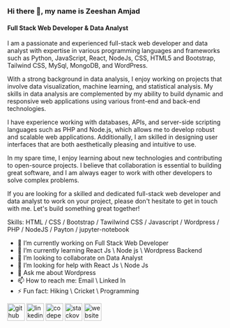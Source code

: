 ### Hi there 👋, my name is Zeeshan Amjad
#### Full Stack Web Developer & Data Analyst

I am a passionate and experienced full-stack web developer and data analyst with expertise in various programming languages and frameworks such as Python, JavaScript, React, NodeJs, CSS, HTML5 and Bootstrap, Tailwind CSS, MySql, MongoDB, and WordPress.

With a strong background in data analysis, I enjoy working on projects that involve data visualization, machine learning, and statistical analysis. My skills in data analysis are complemented by my ability to build dynamic and responsive web applications using various front-end and back-end technologies.

I have experience working with databases, APIs, and server-side scripting languages such as PHP and Node.js, which allows me to develop robust and scalable web applications. Additionally, I am skilled in designing user interfaces that are both aesthetically pleasing and intuitive to use.

In my spare time, I enjoy learning about new technologies and contributing to open-source projects. I believe that collaboration is essential to building great software, and I am always eager to work with other developers to solve complex problems.

If you are looking for a skilled and dedicated full-stack web developer and data analyst to work on your project, please don't hesitate to get in touch with me. Let's build something great together!


Skills: HTML / CSS / Bootstrap / Tawilwind CSS / Javascript / Wordpress / PHP / NodeJS / Payton / jupyter-notebook

- 🔭 I’m currently working on Full Stack Web Developer 
- 🌱 I’m currently learning React Js \ Node js \ Wordpress Backend  
- 👯 I’m looking to collaborate on Data Analyst 
- 🤔 I’m looking for help with React Js \ Node Js 
- 💬 Ask me about Wordpress  
- 📫 How to reach me: Email \ Linked In 
- ⚡ Fun fact: Hiking \ Cricket \ Programming  


[<img src='https://cdn.jsdelivr.net/npm/simple-icons@3.0.1/icons/github.svg' alt='github' height='40'>](https://github.com/https://github.com/xeeshanshani)  [<img src='https://cdn.jsdelivr.net/npm/simple-icons@3.0.1/icons/linkedin.svg' alt='linkedin' height='40'>](https://www.linkedin.com/in/https://www.linkedin.com/in/zeeshan-amjad-033667117//)  [<img src='https://cdn.jsdelivr.net/npm/simple-icons@3.0.1/icons/codepen.svg' alt='codepen' height='40'>](https://codepen.io/https://codepen.io/xeeshanshani)  [<img src='https://cdn.jsdelivr.net/npm/simple-icons@3.0.1/icons/stackoverflow.svg' alt='stackoverflow' height='40'>](https://stackoverflow.com/users/https://stackoverflow.com/users/21379921/zeeshan-amjad)  [<img src='https://cdn.jsdelivr.net/npm/simple-icons@3.0.1/icons/icloud.svg' alt='website' height='40'>](zeeshanamjad.me)  

